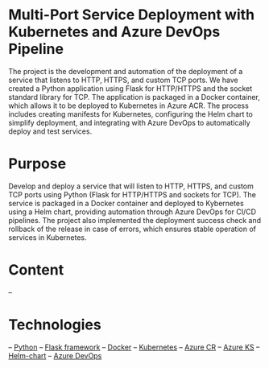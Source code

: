 # Multi-Port Service Deployment with Kubernetes and Azure DevOps Pipeline

The project is the development and automation of the deployment of a service that listens to HTTP, HTTPS, and custom TCP ports. We have created a Python application using Flask for HTTP/HTTPS and the socket standard library for TCP. The application is packaged in a Docker container, which allows it to be deployed to Kubernetes in Azure ACR. The process includes creating manifests for Kubernetes, configuring the Helm chart to simplify deployment, and integrating with Azure DevOps to automatically deploy and test services.


# Purpose

Develop and deploy a service that will listen to HTTP, HTTPS, and custom TCP ports using Python (Flask for HTTP/HTTPS and sockets for TCP). The service is packaged in a Docker container and deployed to Kybernetes using a Helm chart, providing automation through Azure DevOps for CI/CD pipelines. The project also implemented the deployment success check and rollback of the release in case of errors, which ensures stable operation of services in Kubernetes.


# Content

–



# Technologies

– [Python](#Python)
– [Flask framework](#Flask_framework)
– [Docker](#Docker)
– [Kubernetes](#Kubernetes)
– [Azure CR](#Azure_CR)
– [Azure KS](#Azure_KS)
– [Helm-chart](#Helm-chart)
– [Azure DevOps](#Azure_DevOps)

